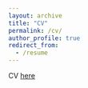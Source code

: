 ```yaml
---
layout: archive
title: "CV"
permalink: /cv/
author_profile: true
redirect_from:
  - /resume
---
```

CV [here](https://lmaldona.github.io/CV_0825b.pdf)
